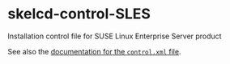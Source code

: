 skelcd-control-SLES
===================

Installation control file for SUSE Linux Enterprise Server product

See also the [documentation for the `control.xml` file][1].

[1]: https://github.com/yast/yast-installation/blob/master/doc/control-file.md

